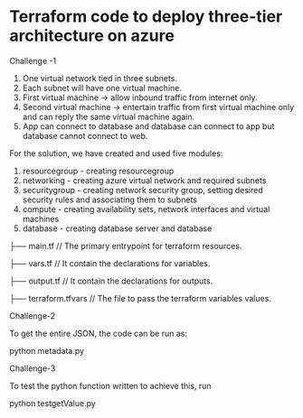 # Terraform code to deploy three-tier architecture on azure

Challenge -1 

1. One virtual network tied in three subnets.
2. Each subnet will have one virtual machine.
3. First virtual machine -> allow inbound traffic from internet only.
4. Second virtual machine -> entertain traffic from first virtual machine only and can reply the same virtual machine again.
5. App can connect to database and database can connect to app but database cannot connect to web.

For the solution, we have created and used five modules:
1. resourcegroup - creating resourcegroup
2. networking - creating azure virtual network and required subnets
3. securitygroup - creating network security group, setting desired security rules and associating them to subnets
4. compute - creating availability sets, network interfaces and virtual machines
5. database - creating database server and database


├── main.tf                   // The primary entrypoint for terraform resources.

├── vars.tf                   // It contain the declarations for variables.

├── output.tf                 // It contain the declarations for outputs.

├── terraform.tfvars          // The file to pass the terraform variables values.


Challenge-2

To get the entire JSON, the code can be run as:

python metadata.py

Challenge-3

To test the python function written to achieve this, run

python testgetValue.py
